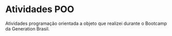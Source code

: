 # Atividades POO 

Atividades programação orientada a objeto que realizei durante o Bootcamp da Generation Brasil.
